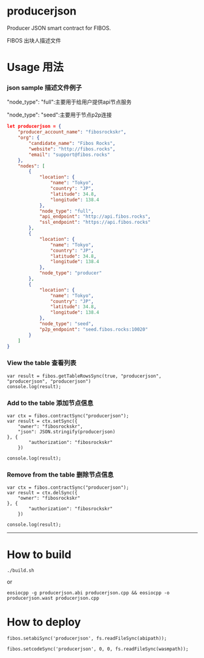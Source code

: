 # producerjson

Producer JSON smart contract for FIBOS.

FIBOS 出块人描述文件

# Usage 用法

### json sample 描述文件例子

"node_type": "full":主要用于给用户提供api节点服务

"node_type": "seed":主要用于节点p2p连接


```json
let producerjson = {
    "producer_account_name": "fibosrockskr",
    "org": {
        "candidate_name": "Fibos Rocks",
        "website": "http://fibos.rocks",
        "email": "support@fibos.rocks"
    },
    "nodes": [
        {
            "location": {
                "name": "Tokyo",
                "country": "JP",
                "latitude": 34.8,
                "longitude": 138.4
            },
            "node_type": "full",
            "api_endpoint": "http://api.fibos.rocks",
            "ssl_endpoint": "https://api.fibos.rocks"
        },
        {
            "location": {
                "name": "Tokyo",
                "country": "JP",
                "latitude": 34.8,
                "longitude": 138.4
            },
            "node_type": "producer"
        },
        {
            "location": {
                "name": "Tokyo",
                "country": "JP",
                "latitude": 34.8,
                "longitude": 138.4
            },
            "node_type": "seed",
            "p2p_endpoint": "seed.fibos.rocks:10020"
        }
    ]
}
```

### View the table 查看列表

```
var result = fibos.getTableRowsSync(true, "producerjson", "producerjson", "producerjson")
console.log(result);
```


### Add to the table 添加节点信息

```
var ctx = fibos.contractSync("producerjson");
var result = ctx.setSync({
    "owner": "fibosrockskr",
    "json": JSON.stringify(producerjson)
}, {
        "authorization": "fibosrockskr"
    })

console.log(result);
```

### Remove from the table 删除节点信息

```
var ctx = fibos.contractSync("producerjson");
var result = ctx.delSync({
    "owner": "fibosrockskr"
}, {
        "authorization": "fibosrockskr"
    })

console.log(result);
```


---

# How to build
```
./build.sh
```
or
```
eosiocpp -g producerjson.abi producerjson.cpp && eosiocpp -o producerjson.wast producerjson.cpp
```

# How to deploy

```
fibos.setabiSync('producerjson', fs.readFileSync(abipath));

fibos.setcodeSync('producerjson', 0, 0, fs.readFileSync(wasmpath));
```
